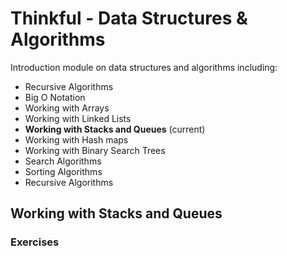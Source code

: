 # Thinkful - Data Structures & Algorithms

Introduction module on data structures and algorithms including:

- Recursive Algorithms
- Big O Notation
- Working with Arrays
- Working with Linked Lists
- **Working with Stacks and Queues** (current)
- Working with Hash maps
- Working with Binary Search Trees
- Search Algorithms
- Sorting Algorithms
- Recursive Algorithms

## Working with Stacks and Queues

### Exercises
